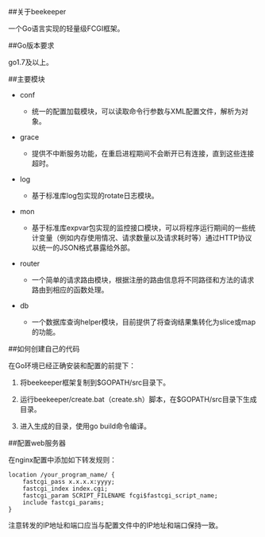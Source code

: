 ##关于beekeeper

一个Go语言实现的轻量级FCGI框架。

##Go版本要求

go1.7及以上。

##主要模块

* conf
	*  统一的配置加载模块，可以读取命令行参数与XML配置文件，解析为对象。
	
* grace
	*  提供不中断服务功能，在重启进程期间不会断开已有连接，直到这些连接超时。
	
* log
	*  基于标准库log包实现的rotate日志模块。

* mon
	*  基于标准库expvar包实现的监控接口模块，可以将程序运行期间的一些统计变量（例如内存使用情况、请求数量以及请求耗时等）通过HTTP协议以统一的JSON格式暴露给外部。

* router
	*  一个简单的请求路由模块，根据注册的路由信息将不同路径和方法的请求路由到相应的函数处理。

* db
	*  一个数据库查询helper模块，目前提供了将查询结果集转化为slice或map的功能。

##如何创建自己的代码

在Go环境已经正确安装和配置的前提下：

1. 将beekeeper框架复制到$GOPATH/src目录下。

2. 运行beekeeper/create.bat（create.sh）脚本，在$GOPATH/src目录下生成目录。

3. 进入生成的目录，使用go build命令编译。

##配置web服务器

在nginx配置中添加如下转发规则：

```nginx
location /your_program_name/ {
	fastcgi_pass x.x.x.x:yyyy;
	fastcgi_index index.cgi;
	fastcgi_param SCRIPT_FILENAME fcgi$fastcgi_script_name;
	include fastcgi_params;
}
```

注意转发的IP地址和端口应当与配置文件中的IP地址和端口保持一致。